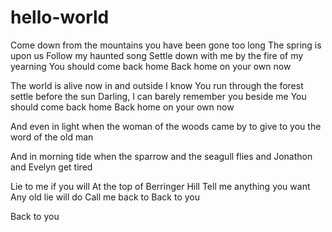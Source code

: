 # hello-world

Come down from the mountains
you have been gone too long
The spring is upon us
Follow my haunted song
Settle down with me
by the fire of my yearning
You should come back home
Back home on your own now

The world is alive now
in and outside I know
You run through the forest 
settle before the sun
Darling, I can barely remember you beside me
You should come back home
Back home on your own now

And even in light
when the woman of the woods came by
to give to you the word of the old man

And in morning tide
when the sparrow and the seagull flies
and Jonathon and Evelyn get tired

Lie to me if you will
At the top of Berringer Hill
Tell me anything you want
Any old lie will do
Call me back to
Back to you

Back to you
